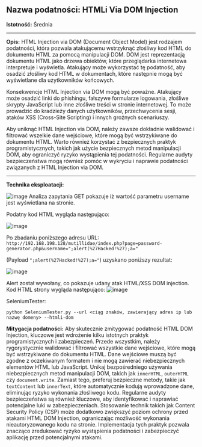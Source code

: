 ## Nazwa podatności: HTMLi Via DOM Injection

**Istotność:** Średnia

---

**Opis:**
HTML Injection via DOM (Document Object Model) jest rodzajem podatności, która pozwala atakującemu wstrzyknąć złośliwy kod HTML do dokumentu HTML za pomocą manipulacji DOM. DOM jest reprezentacją dokumentu HTML jako drzewa obiektów, które przeglądarka internetowa interpretuje i wyświetla. Atakujący może wykorzystać tę podatność, aby osadzić złośliwy kod HTML w dokumentach, które następnie mogą być wyświetlane dla użytkowników końcowych.

Konsekwencje HTML Injection via DOM mogą być poważne. Atakujący może osadzić linki do phishingu, fałszywe formularze logowania, złośliwe skrypty JavaScript lub inne złośliwe treści w stronie internetowej. To może prowadzić do kradzieży danych użytkowników, przechwycenia sesji, ataków XSS (Cross-Site Scripting) i innych groźnych scenariuszy.

Aby uniknąć HTML Injection via DOM, należy zawsze dokładnie walidować i filtrować wszelkie dane wejściowe, które mogą być wstrzykiwane do dokumentu HTML. Warto również korzystać z bezpiecznych praktyk programistycznych, takich jak użycie bezpiecznych metod manipulacji DOM, aby ograniczyć ryzyko wystąpienia tej podatności. Regularne audyty bezpieczeństwa mogą również pomóc w wykryciu i naprawie podatności związanych z HTML Injection via DOM.

---

**Technika eksploatacji:**

![image](https://github.com/GrzechuG/PWR-CBE-BAW-mutillidae-2024/assets/28838004/94726784-5909-4be7-b26e-36979fcf3f8e)
Analiza zapytania GET pokazuje iż wartość parametru username jest wyświetlana na stronie.

Podatny kod HTML wygląda następująco:

![image](https://github.com/GrzechuG/PWR-CBE-BAW-mutillidae-2024/assets/28838004/455d2650-9487-4feb-8845-14fc45559294)

Po zbadaniu poniższego adresu URL:
```http://192.168.198.128/mutillidae/index.php?page=password-generator.php&username=";alert(%27Hacked!%27);a="```

(Payload ```";alert(%27Hacked!%27);a="```) uzyskano poniższy rezultat:

![image](https://github.com/GrzechuG/PWR-CBE-BAW-mutillidae-2024/assets/28838004/40e287a3-596f-4d36-b9a7-c1037e10d001)


Alert został wywołany, co pokazuje udany atak HTML/XSS DOM injection.
Kod HTML strony wygląda następująco:
![image](https://github.com/GrzechuG/PWR-CBE-BAW-mutillidae-2024/assets/28838004/c4d06bfb-2504-43be-a478-b4d308799dad)

SeleniumTester:
```
python SeleniumTester.py --url <ciąg znaków, zawierający adres ip lub nazwę domeny> --htmli-dom
```

**Mitygacja podatności:**
Aby skutecznie zmitygować podatność HTML DOM Injection, kluczowe jest wdrożenie kilku istotnych praktyk programistycznych i zabezpieczeń. Przede wszystkim, należy rygorystycznie walidować i filtrować wszystkie dane wejściowe, które mogą być wstrzykiwane do dokumentu HTML. Dane wejściowe muszą być zgodne z oczekiwanym formatem i nie mogą zawierać niebezpiecznych elementów HTML lub JavaScript. Unikaj bezpośredniego używania niebezpiecznych metod manipulacji DOM, takich jak `innerHTML`, `outerHTML` czy `document.write`. Zamiast tego, preferuj bezpieczne metody, takie jak `textContent` lub `innerText`, które automatycznie kodują wprowadzone dane, eliminując ryzyko wykonania złośliwego kodu. Regularne audyty bezpieczeństwa są również kluczowe, aby identyfikować i naprawiać potencjalne luki w zabezpieczeniach. Stosowanie technik takich jak Content Security Policy (CSP) może dodatkowo zwiększyć poziom ochrony przed atakami HTML DOM Injection, ograniczając możliwość wykonania nieautoryzowanego kodu na stronie. Implementacja tych praktyk pozwala znacząco zredukować ryzyko wystąpienia podatności i zabezpieczyć aplikację przed potencjalnymi atakami.
